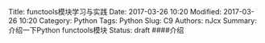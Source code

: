 Title: functools模块学习与实践
Date: 2017-03-26 10:20
Modified: 2017-03-26 10:20
Category: Python
Tags: Python
Slug: C9
Authors: nJcx
Summary:介绍一下Python functools模块
Status: draft
####介绍
